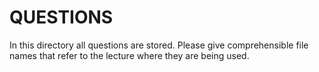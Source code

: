 # QUESTIONS
In this directory all questions are stored. Please give comprehensible file names that refer to the
lecture where they are being used.
